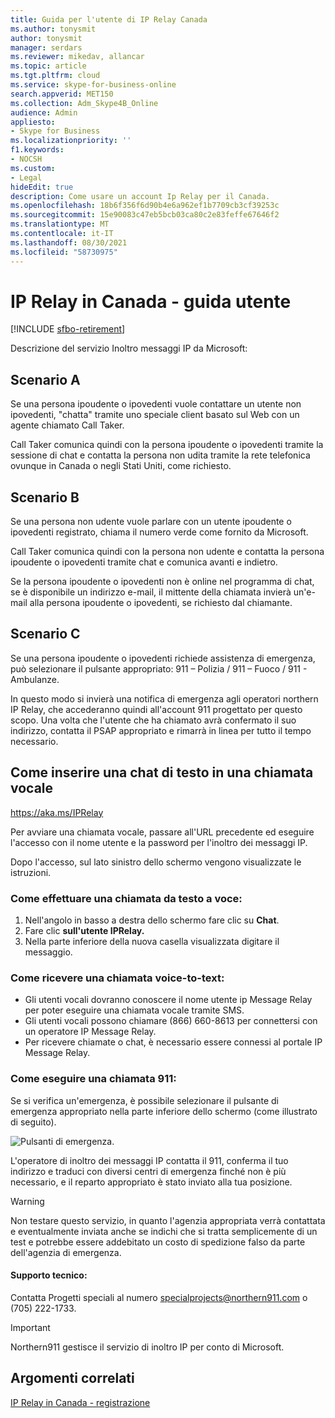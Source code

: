 ```yaml
---
title: Guida per l'utente di IP Relay Canada
ms.author: tonysmit
author: tonysmit
manager: serdars
ms.reviewer: mikedav, allancar
ms.topic: article
ms.tgt.pltfrm: cloud
ms.service: skype-for-business-online
search.appverid: MET150
ms.collection: Adm_Skype4B_Online
audience: Admin
appliesto:
- Skype for Business
ms.localizationpriority: ''
f1.keywords:
- NOCSH
ms.custom:
- Legal
hideEdit: true
description: Come usare un account Ip Relay per il Canada.
ms.openlocfilehash: 18b6f356f6d90b4e6a962ef1b7709cb3cf39253c
ms.sourcegitcommit: 15e90083c47eb5bcb03ca80c2e83feffe67646f2
ms.translationtype: MT
ms.contentlocale: it-IT
ms.lasthandoff: 08/30/2021
ms.locfileid: "58730975"
---
```

# <a name="ip-relay-in-canada---user-guide"></a>IP Relay in Canada - guida utente

[!INCLUDE [sfbo-retirement](../../Hub/includes/sfbo-retirement.md)]

Descrizione del servizio Inoltro messaggi IP da Microsoft:

## <a name="scenario-a"></a>Scenario A
Se una persona ipoudente o ipovedenti vuole contattare un utente non ipovedenti, "chatta" tramite uno speciale client basato sul Web con un agente chiamato Call Taker.

Call Taker comunica quindi con la persona ipoudente o ipovedenti tramite la sessione di chat e contatta la persona non udita tramite la rete telefonica ovunque in Canada o negli Stati Uniti, come richiesto.

## <a name="scenario-b"></a>Scenario B
Se una persona non udente vuole parlare con un utente ipoudente o ipovedenti registrato, chiama il numero verde come fornito da Microsoft.

Call Taker comunica quindi con la persona non udente e contatta la persona ipoudente o ipovedenti tramite chat e comunica avanti e indietro.

Se la persona ipoudente o ipovedenti non è online nel programma di chat, se è disponibile un indirizzo e-mail, il mittente della chiamata invierà un'e-mail alla persona ipoudente o ipovedenti, se richiesto dal chiamante.

## <a name="scenario-c"></a>Scenario C
Se una persona ipoudente o ipovedenti richiede assistenza di emergenza, può selezionare il pulsante appropriato: 911 – Polizia / 911 – Fuoco / 911 - Ambulanze.

In questo modo si invierà una notifica di emergenza agli operatori northern IP Relay, che accederanno quindi all'account 911 progettato per questo scopo. Una volta che l'utente che ha chiamato avrà confermato il suo indirizzo, contatta il PSAP appropriato e rimarrà in linea per tutto il tempo necessario.

## <a name="how-to-place-a-text-chat-to-voice-call"></a>Come inserire una chat di testo in una chiamata vocale

https://aka.ms/IPRelay

Per avviare una chiamata vocale, passare all'URL precedente ed eseguire l'accesso con il nome utente e la password per l'inoltro dei messaggi IP.

Dopo l'accesso, sul lato sinistro dello schermo vengono visualizzate le istruzioni.

### <a name="how-to-make-a-text-to-voice-call"></a>Come effettuare una chiamata da testo a voce:
1. Nell'angolo in basso a destra dello schermo fare clic su **Chat**.
2. Fare clic **sull'utente IPRelay.**
3. Nella parte inferiore della nuova casella visualizzata digitare il messaggio.

### <a name="how-to-receive-a-voice-to-text-call"></a>Come ricevere una chiamata voice-to-text:
- Gli utenti vocali dovranno conoscere il nome utente ip Message Relay per poter eseguire una chiamata vocale tramite SMS.
- Gli utenti vocali possono chiamare (866) 660-8613 per connettersi con un operatore IP Message Relay.
- Per ricevere chiamate o chat, è necessario essere connessi al portale IP Message Relay.

### <a name="how-to-place-a-911-call"></a>Come eseguire una chiamata 911:
Se si verifica un'emergenza, è possibile selezionare il pulsante di emergenza appropriato nella parte inferiore dello schermo (come illustrato di seguito).

![Pulsanti di emergenza.](../images/ip-relay-emergency-buttons.png)

L'operatore di inoltro dei messaggi IP contatta il 911, conferma il tuo indirizzo e traduci con diversi centri di emergenza finché non è più necessario, e il reparto appropriato è stato inviato alla tua posizione.

> [!WARNING]
> Non testare questo servizio, in quanto l'agenzia appropriata verrà contattata e eventualmente inviata anche se indichi che si tratta semplicemente di un test e potrebbe essere addebitato un costo di spedizione falso da parte dell'agenzia di emergenza.

#### <a name="customer-support"></a>Supporto tecnico:
Contatta Progetti speciali al numero [specialprojects@northern911.com](mailto:specialprojects@northern911.com) o (705) 222-1733.

> [!IMPORTANT]
> Northern911 gestisce il servizio di inoltro IP per conto di Microsoft.

## <a name="related-topics"></a>Argomenti correlati

[IP Relay in Canada - registrazione](ip-relay-canada-email-signup.md)






